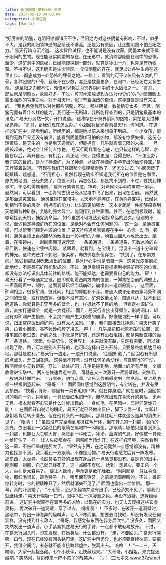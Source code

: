 ```yaml
---
title: 永恒国度 第450章 宝镜
date: 2017-05-13 04:00:04
categories: 永恒国度
tags: [Hannb]
---
```


“好厉害的阴鳖，连阴阳锁都镇压不住，至阳之力对这些阴鳖有影响，不过，似乎不大，是我的阴阳锁神通的品阶还不够高，还是另有原因，让这些阴鳖不怕至阳之力。”
易天行暗自沉吟道。
这次冒险试探，也不能说是没有收获，阴鳖本来就不属于阳间的生物。现在能证实阴鳖的存在，在无形中，就消除那隐匿在暗中的恐惧。至少，这矿洞中的隐秘，已经能窥探到一部分，就算是冰山一角，也算是有所收获。不得不说，这里确实是生命禁区。
仅仅阴鳖的存在，就足以让各种生命在这里止步。
彻底成为一处恐怖的埋骨之地。一路上，看到的可不仅仅只有人类的尸骨，各种凶兽的尸骨，丝毫不在少数，甚至是数量更多，在暗中，已经死亡太多生命。
连至阳之力都不怕，难怪可以称之为冥界阴间中的十大凶物之一。
“哥哥，那些就是阴鳖么。数量好多，不过，哥哥肯定能想到办法对付它们的。”小囡囡脸上露出强烈的笃定之色，对于易天行，似乎有着强烈的自信。这种自信是没有来由的。
“我也希望我可以对付那些阴鳖，不过，那些阴鳖，数量确实太多，而且，阴鳖究竟有着什么样的能力，我们还一无所知，我所能探查到的，只是阴鳖最基本的讯息。”
易天行淡然一笑，开口说道。
这种存在于冥界阴间的凶物，实在是太过神秘诡异。
“哥哥，那我们现在怎么办。”
小囡囡将目光看向易天行，询问道。
在这样的矿洞中，所看到的，所经历的，都是她以前从来想象不到的。一个小女孩，能看到无数尸骨还没有崩溃，能看到阴鳖那样可怕的凶物，都没有惊慌失措。这份心理素质，是天生的，也是后天造就的，但能拥有，几乎就有着无限的未来。
一旦成长起来，绝对会让任何人惊艳。
易天行同样看在心底，也只有这样的心智，才能在以后，离开自己，有机会，真正活下来，变得更强，变得更好。
“不怎么办，我们来的目的，是为了神源矿，为了神源，以及在神源矿中孕育出的仙珍异宝。”易天行笑着说道。
“可现在我们已经跟那个狐狸精走散了。还怎么过去。”小囡囡眨了眨眼睛，疑惑道。
“不用担心，虽然我现在确实不知道我们所在的位置是在哪里，原先的地图，已经失效了，位置不对，再怎么找，都是找不到的，不过，要找到神源矿，未必就需要地图。”
易天行笑着说道，跟着，对着囡囡手中的宝塔一招手。赫然间，可以看到，一面青铜古镜已经从宝塔中飞了出来，出现在面前。
赫然就是那面通灵宝镜。
通灵宝镜在宝塔中，以天地本源淬炼，在黄阶异宝中，已经达到相当不俗的层次，所拥有的能力，比以前更加强大。这本身就是一件能够探查到天地间各种矿脉，灵脉的强大异宝。能窥探到各种画面。甚至，在达到极致时，能够窥探到天机，捕捉到命运。
如今虽然不可能达到窥探命运的层次，但别的不说，至少锁定神源矿所在的位置，是绝对不会有任何问题的。
“这一面，是通灵宝镜，可以帮我们锁定神源的位置。”
易天行将通灵宝镜握在手中，心念一动间，顿时，通灵宝镜上自然而然的散发出一股神奇的力量，朝着四面八方散逸出去。跟着，在宝镜内，一副副画面迅速浮现。
一条条通道，一条条道路，无数冰冷的白骨尸骸，快速在宝镜中闪现。
紧跟着，就看到，在宝镜上，浮现出一道十分璀璨的神光。这种光芒并不刺眼，很柔和，却仿佛是永恒存在。
“找到了，在东南方向。”
感受到那团神光散发出的位置，易天行心中也是暗自一喜，这灵光浓郁到如此地步，不是晶石矿所能形成的。不过，通灵宝镜只能捕捉到神源矿所在的位置，却没有办法标识出具体前往的路线。能不能抵达，也需要看自己的能力。
砰！！
易天行看了一眼通灵宝镜，随即就朝着西南方向的位置，一脚踹在面前的洞壁上。一声轰鸣声中，顿时，这面洞壁已经当场崩碎，崩塌出一道新的洞口。
这里面，矿洞相连，很多矿洞，彼此间，相连的厚度都不深。普通人或许无法击穿两条矿洞之间的壁垒，或许能击穿，但根本没有意义，矿洞数量太多，四通八达，找不到正确道路，你就算是击穿再多的壁垒，也一样抵达不了目的地。
但锁定神源矿位置，直接打通壁垒，就是一大捷径。
而且，易天行直接击穿壁垒，形成洞口，却没有对矿洞产生损伤，不会灵四周产生大规模的崩塌，好像被切割一样平整。可以说，跟正常挖掘出的矿洞，没有太大区别。
“走，我们直接去找神源。”
易天行笑了笑，拉着小囡囡，毫不犹豫的跨了进去。
砰！！
几乎是按照神源所在的位置，直接笔直的走过去，所到之处，不管是有矿洞，还是有山石阻挡，都是果断直接的轰开一条道路。
“囡囡，你要记住，这世界上，本来就没有路，只是有需要，所以就出现了路。路，可以是别人开辟的，也可以选择自己去开辟。只要最终能抵达目的地。那就是胜利。”
易天行一边走，一边开口说道。
“囡囡知道了。”
囡囡若有所思的点点头，开口回答道。
这种毫不转弯，没有任何多余动作，笔直前行的举动，瞬间就缩小无数距离，穿过一处处矿洞，几乎是碰到后，地面上的所有尸骨，全部收缴进宝塔中。
两人在快速靠近神源。
而就在又一次轰开一面洞壁时。突然间，一股阴风扑面而来。十分唐突，阴气之重，让易天行都感觉到一丝寒意。身上寒毛都一根根倒竖起来。
“哥哥！！”
囡囡同样感觉到这股阴气，有宝塔在，并没有受到损伤。
“快看，哥哥，哪里有一具长毛的尸体。就在你身边。”
就在这时，囡囡惊讶的看向一旁，只看到，一具长着红毛的尸体，赫然就出现在易天行的身后，无声无息，根本就看不出它是什么时候出现的。一身红毛，在黑暗中，显得异常诡异。
刷！！
在囡囡开口说话的瞬间，易天行就已经做出反应，脚下步伐一错，立即转身朝着背后转头看去。但在他转头的一刹那间，那具红毛尸体就这么诡异的消失不见了。
“眼睛！！”
虽然没有完全看到那具红毛尸体，但在转头的一刹那，眼角的余光，依旧看到一双猩红色的眼睛在黑暗中一闪即逝。那眼睛，哪怕只是看到那么一刹那，也能让人亡魂大冒，感觉到一种死亡，冰冷，血腥的气息。好像被一具死神给盯住了一样。
让人头皮都会在一刹那间当场炸开。在这样的环境，突然看到这一幕，不被吓晕就是胆大了。
“果然有东西，在之前竟然一点感觉都没有，精神力也探测不到。我只看到一双眼睛。不像是活物。”
易天行也感觉后背一阵发寒。
那东西，太诡异，竟然莫名其妙的出现在身后还一点感觉都没有。要是真的出手，刚刚那一刹那，自己就已经死了，这一点都不夸张。
达到一定层次，要击杀一个人，实在是太容易了。
要让人致命，手段更是数不胜数。
“刚刚那是一只红毛怪物，那红毛很长，跟毛猴子一样，嘴里面有獠牙，之前是闭着眼睛的，不过，哥哥你转身时，它的眼睛睁开了，然后就消失不见了。”
囡囡也露出一丝惊惧。
那一幕，真的吓到她了。
“不用管，至少那怪物并没有出手。已经消失不见了，那我们就继续走。”
易天行深吸一口气，眼中闪过一抹凝重之色。再没有迟疑，选择继续前进。
这矿洞中就算存在着再多的凶险，以现在的实力，也无法去窥探这些玄虚奥秘。
再次破开一道洞壁，穿了过去。
嘎嘎嘎！！
不多时，在破开一道洞壁时，黑暗中，传出一阵诡异的怪叫声，让人不寒而栗，想要去寻找时，却没有发现任何异样，没有找到什么敌人。
“哥哥，我感觉有东西在我身后吹气。”
没多久，囡囡又突然发出一道声音。小手紧紧抓住易天行的手臂，一点都不敢轻易放开。
不过，在易天行回头时，却又发现，在她身后，什么都没有。
“走，不要回头。”
易天行深吸一口气，现在已经没有回头路可走。这矿洞中再诡异，也必须要继续往前。要离开，凭借空间门，未必就不能直接跨越虚空，脱离出去。
咯咯！！
“一二三，天暗暗，大家一起捉迷藏。七个小伙伴，赶快藏起来。”
“大哥哥，小姐姐，来完捉迷藏吧。”
突然间，耳边传来一阵小孩子的轻笑声。
：。：
(三七中文 www.37zw.net